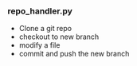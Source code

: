 
### repo_handler.py
- Clone a git repo
- checkout to new branch
- modify a file
- commit and push the new branch